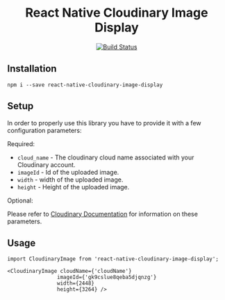 <h1 align="center">
	React Native Cloudinary Image Display
</h1>
<p align="center">
    <a href='https://semaphoreci.com/guillaumemorin/react-native-cloudinary-image-display'> <img src='https://semaphoreci.com/api/v1/guillaumemorin/react-native-cloudinary-image-display/branches/master/badge.svg' alt='Build Status'></a>
</p>

## Installation
```
npm i --save react-native-cloudinary-image-display
```

## Setup

In order to properly use this library you have to provide it with a few configuration parameters:

Required:

* `cloud_name` - The cloudinary cloud name associated with your Cloudinary account.
* `imageId` - Id of the uploaded image.
* `width` - width of the uploaded image.
* `height` - Height of the uploaded image.

Optional:

Please refer to [Cloudinary Documentation](http://cloudinary.com/documentation/rails_additional_topics#configuration_options) for information on these parameters.

## Usage
```
import CloudinaryImage from 'react-native-cloudinary-image-display';

<CloudinaryImage cloudName={'cloudName'}
				imageId={'gk9cslue8qeba5djqnzg'}
				width={2448}
				height={3264} />
```
